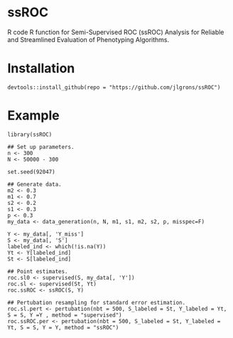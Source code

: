 # ssROC
R code R function for Semi-Supervised ROC (ssROC) Analysis for Reliable and Streamlined Evaluation of Phenotyping Algorithms.

# Installation
```{R, eval = FALSE}
devtools::install_github(repo = "https://github.com/jlgrons/ssROC")
```

# Example
```{R, eval = FALSE}
library(ssROC)

## Set up parameters.
n <- 300
N <- 50000 - 300

set.seed(92047)

## Generate data.
m2 <- 0.3
m1 <- 0.7 
s2 <- 0.2
s1 <- 0.3
p <- 0.3
my_data <- data_generation(n, N, m1, s1, m2, s2, p, misspec=F)

Y <- my_data[, 'Y_miss']
S <- my_data[, 'S']
labeled_ind <- which(!is.na(Y))
Yt <- Y[labeled_ind]
St <- S[labeled_ind]

## Point estimates.
roc.sl0 <- supervised(S, my_data[, 'Y'])
roc.sl <- supervised(St, Yt)
roc.ssROC <- ssROC(S, Y)

## Pertubation resampling for standard error estimation.
roc.sl.pert <- pertubation(nbt = 500, S_labeled = St, Y_labeled = Yt, S = S, Y =Y , method = "supervised")
roc.ssROC.per <- pertubation(nbt = 500, S_labeled = St, Y_labeled = Yt, S = S, Y = Y, method = "ssROC")
```
